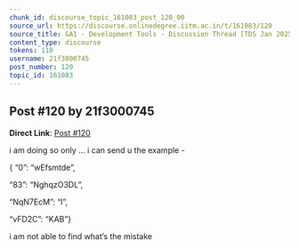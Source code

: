 ```yaml
---
chunk_id: discourse_topic_161083_post_120_00
source_url: https://discourse.onlinedegree.iitm.ac.in/t/161083/120
source_title: GA1 - Development Tools - Discussion Thread [TDS Jan 2025]
content_type: discourse
tokens: 110
username: 21f3000745
post_number: 120
topic_id: 161083
---
```


## Post #120 by 21f3000745

**Direct Link**: [Post #120](https://discourse.onlinedegree.iitm.ac.in/t/161083/120)

i am doing so only … i can send u the example -

{ “0”: “wEfsmtde”,

“83”: “NghqzO3DL”,

“NqN7EcM”: “I”,

“vFD2C”: “KAB”}

i am not able to find what’s the mistake
